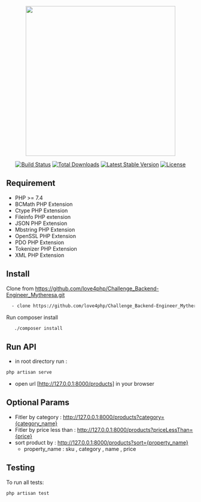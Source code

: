 <p align="center"><a href="https://laravel.com" target="_blank"><img src="https://raw.githubusercontent.com/laravel/art/master/logo-lockup/5%20SVG/2%20CMYK/1%20Full%20Color/laravel-logolockup-cmyk-red.svg" width="400"></a></p>

<p align="center">
<a href="https://travis-ci.org/laravel/framework"><img src="https://travis-ci.org/laravel/framework.svg" alt="Build Status"></a>
<a href="https://packagist.org/packages/laravel/framework"><img src="https://img.shields.io/packagist/dt/laravel/framework" alt="Total Downloads"></a>
<a href="https://packagist.org/packages/laravel/framework"><img src="https://img.shields.io/packagist/v/laravel/framework" alt="Latest Stable Version"></a>
<a href="https://packagist.org/packages/laravel/framework"><img src="https://img.shields.io/packagist/l/laravel/framework" alt="License"></a>
</p>

## Requirement
-  PHP >= 7.4
- BCMath PHP Extension
- Ctype PHP Extension
- Fileinfo PHP extension
- JSON PHP Extension
- Mbstring PHP Extension
- OpenSSL PHP Extension
- PDO PHP Extension
- Tokenizer PHP Extension
- XML PHP Extension

## Install
 Clone from https://github.com/love4php/Challenge_Backend-Engineer_Mytheresa.git
```bash
  - clone https://github.com/love4php/Challenge_Backend-Engineer_Mytheresa.git .
```
 Run composer install
```bash
   ./composer install
```

## Run API
- in root directory run  : 
```bash
php artisan serve
```

- open url [http://127.0.0.1:8000/products] in your browser

## Optional Params
- Fitler by category : http://127.0.0.1:8000/products?category={category_name}
- Fitler by price less than : http://127.0.0.1:8000/products?priceLessThan={price}
- sort product by : http://127.0.0.1:8000/products?sort={property_name}
  - property_name : sku , category , name , price 


## Testing 
To run all tests:
 ```bash
 php artisan test
```
